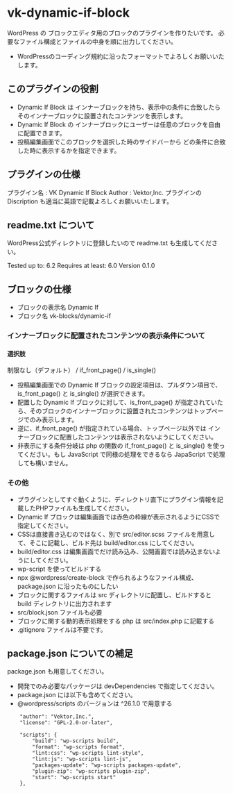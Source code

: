 # vk-dynamic-if-block

WordPress の ブロックエディタ用のブロックのプラグインを作りたいです。
必要なファイル構成とファイルの中身を順に出力してください。

* WordPressのコーディング規約に沿ったフォーマットでよろしくお願いいたします。

## このプラグインの役割

* Dynamic If Block は インナーブロックを持ち、表示中の条件に合致したらそのインナーブロックに設置されたコンテンツを表示します。
* Dynamic If Block の インナーブロックにユーザーは任意のブロックを自由に配置できます。
* 投稿編集画面でこのブロックを選択した時のサイドバーから どの条件に合致した時に表示するかを指定できます。

## プラグインの仕様

プラグイン名 : VK Dynamic If Block
Author : Vektor,Inc.
プラグインの Discription も適当に英語で記載よろしくお願いいたします。

## readme.txt について

WordPress公式ディレクトリに登録したいので readme.txt も生成してください。

Tested up to: 6.2
Requires at least: 6.0
Version 0.1.0

## ブロックの仕様

* ブロックの表示名 Dynamic If
* ブロック名 vk-blocks/dynamic-if

### インナーブロックに配置されたコンテンツの表示条件について

#### 選択肢

制限なし（デフォルト） / if_front_page() / is_single()

* 投稿編集画面での Dynamic If ブロックの設定項目は、プルダウン項目で、 is_front_page() と is_single() が選択できます。
* 配置した Dynamic If ブロックに対して、is_front_page() が指定されていたら、そのブロックのインナーブロックに設置されたコンテンツはトップページでのみ表示します。
* 逆に、if_front_page() が指定されている場合、トップページ以外では インナーブロックに配置したコンテンツは表示されないようにしてください。
* 非表示にする条件分岐は php の関数の if_front_page() と is_single() を使ってください。もし JavaScript で同様の処理をできるなら JapaScript で処理しても構いません。

### その他
* プラグインとしてすぐ動くように、ディレクトリ直下にプラグイン情報を記載したPHPファイルも生成してください。
* Dynamic If ブロックは編集画面では赤色の枠線が表示されるようにCSSで指定してください。
* CSSは直接書き込むのではなく、別で src/editor.scss ファイルを用意して、そこに記載し、ビルド先は build/editor.css にしてください。
* build/editor.css は編集画面でだけ読み込み、公開画面では読み込まないようにしてください。
* wp-script を使ってビルドする
* npx @wordpress/create-block で作られるようなファイル構成、package.json に沿ったものにしたい
* ブロックに関するファイルは src ディレクトリに配置し、ビルドすると build ディレクトリに出力されます
* src/block.json ファイルも必要
* ブロックに関する動的表示処理をする php は src/index.php に記載する
* .gitignore ファイルは不要です。

## package.json についての補足

package.json も用意してください。

* 開発でのみ必要なパッケージは devDependencies で指定してください。
* package.json には以下も含めてください。
* @wordpress/scripts のバージョンは ^26.1.0 で用意する

```
	"author": "Vektor,Inc.",
	"license": "GPL-2.0-or-later",
```

```
	"scripts": {
		"build": "wp-scripts build",
		"format": "wp-scripts format",
		"lint:css": "wp-scripts lint-style",
		"lint:js": "wp-scripts lint-js",
		"packages-update": "wp-scripts packages-update",
		"plugin-zip": "wp-scripts plugin-zip",
		"start": "wp-scripts start"
	},
```
